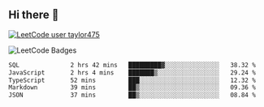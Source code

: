 ## Hi there 👋

[![LeetCode user taylor475](https://img.shields.io/badge/dynamic/json?style=for-the-badge&labelColor=black&color=%23ffa116&label=Solved&query=solvedOverTotal&url=https%3A%2F%2Fleetcode-badge.vercel.app%2Fapi%2Fusers%2Ftaylor475&logo=leetcode&logoColor=yellow)](https://leetcode.com/taylor475/)

<img src="https://leetcode-badge-showcase.vercel.app/api?username=taylor475" alt="LeetCode Badges" />

<!--START_SECTION:waka-->

```txt
SQL              2 hrs 42 mins   █████████▓░░░░░░░░░░░░░░░   38.32 %
JavaScript       2 hrs 4 mins    ███████▒░░░░░░░░░░░░░░░░░   29.24 %
TypeScript       52 mins         ███░░░░░░░░░░░░░░░░░░░░░░   12.32 %
Markdown         39 mins         ██▒░░░░░░░░░░░░░░░░░░░░░░   09.36 %
JSON             37 mins         ██▒░░░░░░░░░░░░░░░░░░░░░░   08.84 %
```

<!--END_SECTION:waka-->

<!--
**taylor475/taylor475** is a ✨ _special_ ✨ repository because its `README.md` (this file) appears on your GitHub profile.

Here are some ideas to get you started:

- 🔭 I’m currently working on ...
- 🌱 I’m currently learning ...
- 👯 I’m looking to collaborate on ...
- 🤔 I’m looking for help with ...
- 💬 Ask me about ...
- 📫 How to reach me: ...
- 😄 Pronouns: ...
- ⚡ Fun fact: ...
-->
